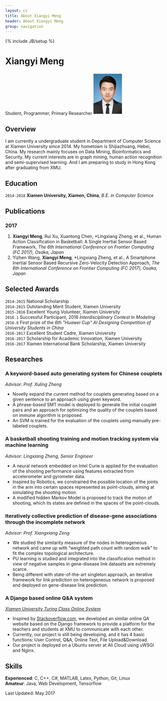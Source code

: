 ```yaml
---
layout: cv
title: About Xiangyi Meng 
header: About Xiangyi Meng
group: navigation
---
```

{% include JB/setup %}

# Xiangyi Meng 
Student, Programmer, Primary Researcher<img width="100" src="https://raw.githubusercontent.com/xymeng16/xymeng16.github.io/master/_medias/img/xymeng.jpg">  




## Overview

I am currently a undergraduate student in Department of Computer Science at Xiamen University since 2014. 
My hometown is Shijiazhuang, Hebei, China. My research mainly focuses on Data Mining, Bioinformatics and 
Security. My current interests are in graph mining, human action recognition and semi-supervised learning.
And I am preparing to study in Hong Kong after graduating from XMU.


## Education

`2014-2018`
__Xiamen University, Xiamen, China__, _B.E. in Computer Science_


## Publications
### 2017
1. __Xiangyi Meng__, Rui Xu, Xuantong Chen, \*Lingxiang Zheng, et al., Human Action Classification in Basketball: A
Single Inertial Sensor Based Framework, *The 6th International Conference on Frontier Computing (FC 2017),
Osaka, Japan*  
2. Yizhen Wang, __Xiangyi Meng__, \*Lingxiang Zheng, et al., A Smartphone Inertial Sensor Based Recursive 
Zero-Velocity Detection Approach, *The 6th International Conference on Frontier Computing (FC 2017), Osaka, Japan*


## Selected Awards

`2014-2015`
National Scholarship  
`2014-2015`
Outstanding Merit Student, Xiamen University  
`2015-2016`
Excellent Young Volunteer, Xiamen University  
`2016.1`
Successful Participant, 2016 *Interdisciplinary Contest In Modeling*  
`2016.8`
First prize of the *6th "Huawei Cup" AI Designing Competition of University Students in China*  
`2016-2017`
Excellent Student Cadre, Xiamen University  
`2016-2017`
Scholarship for Academic Innovation, Xiamen University  
`2016-2017`
Xiamen International Bank Scholarship, Xiamen University


## Researches

<!-- A list is also available [online](http://scholar.google.co.uk/citations?user=LTOTl0YAAAAJ) -->

### A keyword-based auto generating system for Chinese couplets  
_Advisor: Prof. Xuling Zheng_
- Novelly expand the current method for couplets generating based on a given sentence to an approach using given
  keyword.
- A phrase-based SMT model is deployed to generate the initial couplet pairs and an approach for optimizing the
  quality of the couplets based on immune algorithm is proposed.
- An SVM is trained for the evaluation of the couplets using manually pre-labeled couplets.

### A basketball shooting training and motion tracking system via machine learning
_Advisor: Lingxiang Zheng, Senior Engineer_
- A neural network embedded on Intel Curie is applied for the evaluation of the shooting performance using
  features extracted from accelerometer and gyrometer data.
- Inspired by Robotics, we constrained the possible location of the joints in the arm into certain spaces represented
  as point-clouds, aiming at simulating the shooting motion.
- A modified hidden Markov Model is proposed to track the motion of shooting, which its states are defined in the
  spaces of the point-clouds.
  
### Iteratively collective prediction of disease-gene associations through the incomplete network
_Advisor: Prof. Xiangxiang Zeng_
- We studied the similarity measure of the nodes in heterogeneous network and came up with “weighted path count
  with random walk” to fit the complex topological architecture.
- PU learning is studied and integrated into the classification method in view of negative samples in gene-disease
  link datasets are extremely scarce.
- Being different with state-of-the-art singleton approach, an iterative framework for link prediction on
  heterogeneous network is proposed and deployed on gene-disease link prediction.
  
### A Django based online Q&A system
_[Xiamen University Turing Class Online System](http://turing.ymyin.me/)_
- Inspired by [Stackoverflow.com](Stackoverflow.com), we developed an similar online QA website based on the Django framework to
  provide a platform for the teachers and students at XMU to communicate with each other.
- Currently, our project is still being developing, and it has 4 basic functions: User Control, Q&A, Online Test, File
  Upload&Download.
- Our project is deployed on a Ubuntu server at Ali Cloud using uWSGI and Nginx.


## Skills
__Experienced__: C, C++, C#, MATLAB, Latex, Python, Git, Linux  
__Amateur__: Java, Web Development, Tensorflow  

  
    
   
   
   
Last Updated: May 2017

